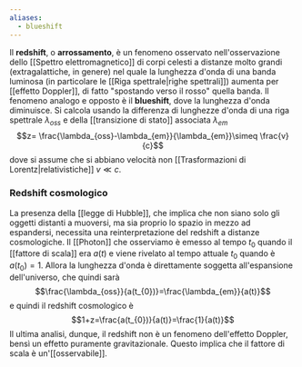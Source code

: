 ```yaml
---
aliases:
  - blueshift
---
```

Il **redshift**, o **arrossamento**, è un fenomeno osservato nell'osservazione dello [[Spettro elettromagnetico]] di corpi celesti a distanze molto grandi (extragalattiche, in genere) nel quale la lunghezza d'onda di una banda luminosa (in particolare le [[Riga spettrale|righe spettrali]]) aumenta per [[effetto Doppler]], di fatto "spostando verso il rosso" quella banda. Il fenomeno analogo e opposto è il **blueshift**, dove la lunghezza d'onda diminuisce. Si calcola usando la differenza di lunghezze d'onda di una riga spettrale $\lambda_{oss}$ e della [[transizione di stato]] associata $\lambda_{em}$
$$z= \frac{\lambda_{oss}-\lambda_{em}}{\lambda_{em}}\simeq \frac{v}{c}$$
dove si assume che si abbiano velocità non [[Trasformazioni di Lorentz|relativistiche]] $v\ll c$.
### Redshift cosmologico
La presenza della [[legge di Hubble]], che implica che non siano solo gli oggetti distanti a muoversi, ma sia proprio lo spazio in mezzo ad espandersi, necessita una reinterpretazione del redshift a distanze cosmologiche. Il [[Photon]] che osserviamo è emesso al tempo $t_{0}$ quando il [[fattore di scala]] era $a(t)$ e viene rivelato al tempo attuale $t_{0}$ quando è $a(t_{0})=1$. Allora la lunghezza d'onda è direttamente soggetta all'espansione dell'universo, che quindi sarà
$$\frac{\lambda_{oss}}{a(t_{0})}=\frac{\lambda_{em}}{a(t)}$$
e quindi il redshift cosmologico è
$$1+z=\frac{a(t_{0})}{a(t)}=\frac{1}{a(t)}$$
Il ultima analisi, dunque, il redshift non è un fenomeno dell'effetto Doppler, bensì un effetto puramente gravitazionale. Questo implica che il fattore di scala è un'[[osservabile]].